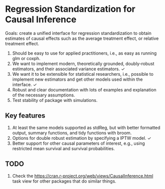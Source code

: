 # Regression Standardization for Causal Inference

Goals: create a unified interface for regression standardization to obtain estimates of causal effects such as the average treatment effect, or relative treatment effect. 

1. Should be easy to use for applied practitioners, i.e., as easy as running glm or coxph. 
2. We want to implement modern, theoretically grounded, doubly-robust estimators, and their associated variance estimators. ✓
3. We want it to be extensible for statistical researchers, i.e., possible to implement new estimators and get other models used within the interface. ✓
4. Robust and clear documentation with lots of examples and explanation of the necessary assumptions. 
5. Test stability of package with simulations. 

## Key features

1. At least the same models supported as stdReg, but with better formatted output, summary functions, and tidy functions with broom. 
2. Options for double robust estimation by specifying a IPTW model. ✓
3. Better support for other causal parameters of interest, e.g., using restricted mean survival and survival probabilities.

## TODO

1. Check the https://cran.r-project.org/web/views/CausalInference.html task view for other packages that do similar things. 

